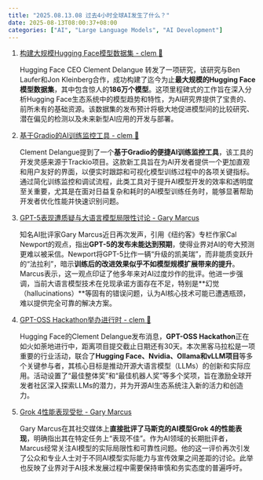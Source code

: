 ```yaml
---
title: "2025.08.13.08 过去4小时全球AI发生了什么？"
date: 2025-08-13T08:00:37+08:00
categories: ["AI", "Large Language Models", "AI Development"]
---
```


1.  [构建大规模Hugging Face模型数据集 - clem 🤗](https://x.com/ClementDelangue/status/1955407935724789893)

    Hugging Face CEO Clement Delangue 转发了一项研究，该研究与Ben Laufer和Jon Kleinberg合作，成功构建了迄今为止**最大规模的Hugging Face模型数据集**，其中包含惊人的**186万个模型**。这项里程碑式的工作旨在深入分析Hugging Face生态系统中的模型趋势和特性，为AI研究界提供了宝贵的、前所未有的基础资源。该数据集的发布预计将极大地促进模型间的比较研究、潜在偏见的检测以及未来新型AI应用的开发与部署。

2.  [基于Gradio的AI训练监控工具 - clem 🤗](https://x.com/ClementDelangue/status/1955402365382820250)

    Clement Delangue提到了一个**基于Gradio的便捷AI训练监控工具**，该工具的开发灵感来源于Trackio项目。这款新工具旨在为AI开发者提供一个更加直观和用户友好的界面，以便实时跟踪和可视化模型训练过程中的各项关键指标。通过简化训练监控和调试流程，此类工具对于提升AI模型开发的效率和透明度至关重要，尤其是在面对日益复杂和耗时的AI模型训练任务时，能够显著帮助开发者优化性能并快速识别问题。

3.  [GPT-5表现遭质疑与大语言模型局限性讨论 - Gary Marcus](https://x.com/GaryMarcus/status/1955391998577516839)

    知名AI批评家Gary Marcus近日再次发声，引用《纽约客》专栏作家Cal Newport的观点，指出**GPT-5的发布未能达到预期**，使得业界对AI的夸大预测更难以被采信。Newport将GPT-5比作一辆“升级的凯美瑞”，而非能质变跃升的“法拉利”，暗示**训练后的改进效果似乎不如模型规模扩展带来的提升**。Marcus表示，这一观点印证了他多年来对AI过度炒作的批评。他进一步强调，当前大语言模型技术在兑现承诺方面存在不足，特别是**幻觉（hallucinations）**等固有的错误问题，认为AI核心技术可能已遭遇瓶颈，难以提供完全可靠的解决方案。

4.  [GPT-OSS Hackathon举办进行时 - clem 🤗](https://x.com/ClementDelangue/status/1955373268040388906)

    Hugging Face的Clement Delangue发布消息，**GPT-OSS Hackathon**正在如火如荼地进行中，距离项目提交截止日期还有30天。本次黑客马拉松是一项重要的行业活动，联合了**Hugging Face、Nvidia、Ollama和vLLM项目**等多个关键参与者，其核心目标是推动开源大语言模型（LLMs）的创新和实际应用。活动设置了“最佳整体奖”和“最佳机器人奖”等多个奖项，旨在激励全球开发者社区深入探索LLMs的潜力，并为开源AI生态系统注入新的活力和创造力。

5.  [Grok 4性能表现受批 - Gary Marcus](https://x.com/GaryMarcus/status/1955365657668882756)

    Gary Marcus在其社交媒体上**直接批评了马斯克的AI模型Grok 4的性能表现**，明确指出其在特定任务上“表现不佳”。作为AI领域的长期批评者，Marcus经常关注AI模型的实际局限性和可靠性问题。他的这一评价再次引发了公众和专业人士对于不同AI模型实际能力与宣传效果之间差距的讨论。此举也反映了业界对于AI技术发展过程中需要保持审慎和务实态度的普遍呼吁。